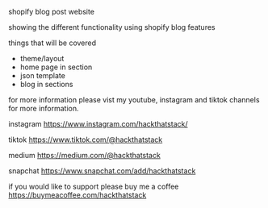 shopify blog post website

showing the different functionality using shopify blog features

things that will be covered
- theme/layout 
- home page in section
- json template 
- blog in sections 

for more information please vist my youtube, instagram and tiktok channels for more information.

instagram
https://www.instagram.com/hackthatstack/

tiktok
https://www.tiktok.com/@hackthatstack

medium
https://medium.com/@hackthatstack

snapchat
https://www.snapchat.com/add/hackthatstack

if you would like to support please buy me a coffee
https://buymeacoffee.com/hackthatstack
